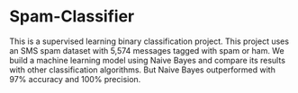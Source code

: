 # Spam-Classifier
This is a supervised learning binary classification project. This project uses an SMS spam dataset with 5,574 messages tagged with spam or ham. We build a machine learning model using Naive Bayes and compare its results with other classification algorithms. But Naive Bayes outperformed with 97% accuracy and 100% precision.
